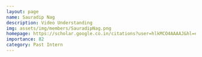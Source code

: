 ```yaml
---
layout: page
name: Sauradip Nag
description: Video Understanding
img: assets/img/members/SauradipNag.png
homepage: https://scholar.google.co.in/citations?user=hlkMCO4AAAAJ&hl=en
importance: 82
category: Past Intern
---
```


